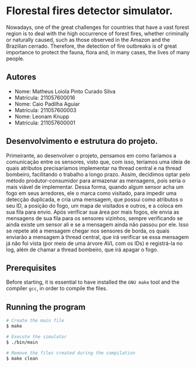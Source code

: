 # Florestal fires detector simulator.
Nowadays, one of the great challenges for countries that have a vast forest region is to deal with the high occurrence of forest fires, whether criminally or naturally caused, such as those observed in the Amazon and the Brazilian cerrado. Therefore, the detection of fire outbreaks is of great importance to protect the fauna, flora and, in many cases, the lives of many people.

## Autores
* Nome: Matheus Loiola Pinto Curado Silva
* Matrícula: 211057600016
* Nome: Caio Padilha Aguiar
* Matrícula: 211057600003
* Nome: Leonam Knupp
* Matrícula: 211057600001

## Desenvolvimento e estrutura do projeto.

Primeirante, ao desenvolver o projeto, pensamos em como faríamos a comunicação entre os sensores, visto que, com isso, teríamos uma ideia de quais atributos precisaríamos implementar na thread central e na thread bombeiro, facilitando o trabalho a longo prazo. Assim, decidimos optar pelo método produtor-consumidor para armazenar as mensagens, pois seria o mais viável de implementar. Dessa forma, quando algum sensor acha um fogo em seus arredores, ele o marca como visitado, para impedir uma detecção duplicada, e cria uma mensagem, que possui como atributos o seu ID, a posição do fogo, um mapa de visitados e outros, e a coloca em sua fila para envio. Após verificar sua área por mais fogos, ele envia as mensagens de sua fila para os sensores vizinhos, sempre verificando se ainda existe um sensor ali e se a mensagem ainda não passou por ele. Isso se repete até a mensagem chegar nos sensores de borda, os quais enviarão a mensagem à thread central, que irá verificar se essa mensagem já não foi vista (por meio de uma árvore AVL com os IDs) e registrá-la no log, além de chamar a thread bombeiro, que irá apagar o fogo.

## Prerequisites
Before starting, it is essential to have installed the `GNU make` tool and the compiler `gcc`, in order to compile the files.

## Running the program

```bash
# Create the main file
$ make

# Execute the simulator
$ ./bin/main

# Remove the files created during the compilation
$ make clean
```
